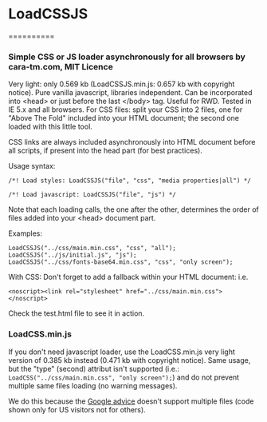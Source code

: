 # LoadCSSJS
==========

### Simple CSS or JS loader asynchronously for all browsers by cara-tm.com, MIT Licence

Very light: only 0.569 kb (LoadCSSJS.min.js: 0.657 kb with copyright notice). Pure vanilla javascript, libraries independent. Can be incorporated into &lt;head&gt; or just before the last &lt;/body&gt; tag. Useful for RWD. Tested in IE 5.x and all browsers. For CSS files: split your CSS into 2 files, one for "Above The Fold" included into your HTML document; the second one loaded with this little tool.

CSS links are always included asynchronously into HTML document before all scripts, if present into the head part (for best practices).

Usage syntax:

    /*! Load styles: LoadCSSJS("file", "css", "media properties|all") */
    
    /*! Load javascript: LoadCSSJS("file", "js") */

Note that each loading calls, the one after the other, determines the order of files added into your &lt;head&gt; document part. 

Examples:

    LoadCSSJS("../css/main.min.css", "css", "all");
    LoadCSSJS("../js/initial.js", "js");
    LoadCSSJS("../css/fonts-base64.min.css", "css", "only screen");

With CSS: Don't forget to add a fallback within your HTML document:
i.e.

    <noscript><link rel="stylesheet" href="../css/main.min.css"></noscript>

Check the test.html file to see it in action.

### LoadCSS.min.js

If you don't need javascript loader, use the LoadCSS.min.js very light version of 0.385 kb instead (0.471 kb with copyright notice). Same usage, but the "type" (second) attribut isn't supported (i.e.: `LoadCSS("../css/main.min.css", "only screen");`) and do not prevent multiple same files loading (no warning messages). 

We do this because the [Google advice](https://developers.google.com/speed/docs/insights/OptimizeCSSDelivery) doesn't support multiple files (code shown only for US visitors not for others).
